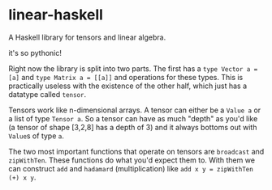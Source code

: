 # linear-haskell
A Haskell library for tensors and linear algebra.

it's so pythonic!

Right now the library is split into two parts. The first has a `type Vector a = [a]` and `type Matrix a = [[a]]` and operations for these types. This is practically useless with the existence of the other half, which just has a datatype called `tensor`.

Tensors work like n-dimensional arrays. A tensor can either be a `Value a` or a list of type `Tensor a`. So a tensor can have as much "depth" as you'd like (a tensor of shape [3,2,8] has a depth of 3) and it always bottoms out with `Value`s of type `a`.

The two most important functions that operate on tensors are `broadcast` and `zipWithTen`. These functions do what you'd expect them to. With them we can construct `add` and `hadamard` (multiplication) like `add x y = zipWithTen (+) x y`.